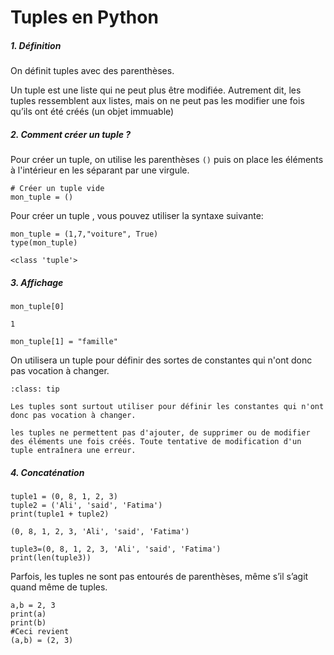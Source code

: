 # Tuples en Python

##### 1.  Définition

On définit tuples avec des parenthèses.

Un tuple est une liste qui ne peut plus être modifiée. Autrement dit, les tuples ressemblent aux listes, mais on ne peut pas les modifier une fois qu’ils ont été créés (un objet immuable)

##### 2. Comment créer un tuple ?

Pour créer un tuple, on utilise les parenthèses `()` puis on place les éléments à l'intérieur en les séparant par une virgule.



```
# Créer un tuple vide
mon_tuple = ()

```

Pour créer un tuple , vous pouvez utiliser la syntaxe suivante:

```
mon_tuple = (1,7,"voiture", True)
type(mon_tuple)
```

```
<class 'tuple'>
```

##### 3. Affichage

```
mon_tuple[0]
```

```
1
```

```
mon_tuple[1] = "famille"
```

On utilisera un tuple pour définir des sortes de constantes qui n'ont donc pas vocation à changer.

```{admonition} <font color='blue'> Remarque</font>
:class: tip

Les tuples sont surtout utiliser pour définir les constantes qui n'ont donc pas vocation à changer. 

les tuples ne permettent pas d'ajouter, de supprimer ou de modifier des éléments une fois créés. Toute tentative de modification d'un tuple entraînera une erreur.

```
##### 4. Concaténation

```
tuple1 = (0, 8, 1, 2, 3)
tuple2 = ('Ali', 'said', 'Fatima')
print(tuple1 + tuple2)
```

```
(0, 8, 1, 2, 3, 'Ali', 'said', 'Fatima')
```

```
tuple3=(0, 8, 1, 2, 3, 'Ali', 'said', 'Fatima')
print(len(tuple3))
```

Parfois, les tuples ne sont pas entourés de parenthèses, même s’il s’agit quand même de tuples.

```
a,b = 2, 3
print(a)
print(b)
#Ceci revient
(a,b) = (2, 3)
```